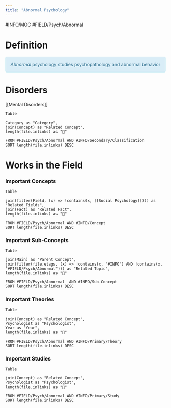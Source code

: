 ```yaml
---
title: "Abnormal Psychology"
---
```


#INFO/MOC #FIELD/Psych/Abnormal 

# Definition

<div style="padding: 15px; border: 1px solid transparent; border-color: transparent; margin-bottom: 20px; border-radius: 4px; color: #31708f; background-color: #d9edf7; border-color: #bce8f1;">
<em>Abnormal</em> psychology studies psychopathology and abnormal behavior
</div>



# Disorders

[[Mental Disorders]]
```dataview
Table

Category as "Category",
join(Concept) as "Related Concept",
length(file.inlinks) as "🔗"

FROM #FIELD/Psych/Abnormal AND #INFO/Secondary/Classification
SORT length(file.inlinks) DESC
```

# Works in the Field

### Important Concepts

```dataview
Table

join(filter(Field, (x) => !contains(x, [[Social Psychology]]))) as "Related Fields",
join(Fact) as "Related Fact",
length(file.inlinks) as "🔗"

FROM #FIELD/Psych/Abnormal AND #INFO/Concept 
SORT length(file.inlinks) DESC
```


### Important Sub-Concepts

```dataview
Table

join(Main) as "Parent Concept",
join(filter(file.etags, (x) => !contains(x, "#INFO") AND !contains(x, "#FIELD/Psych/Abnormal"))) as "Related Topic",
length(file.inlinks) as "🔗"

FROM #FIELD/Psych/Abnormal  AND #INFO/Sub-Concept 
SORT length(file.inlinks) DESC
```

### Important Theories

```dataview
Table

join(Concept) as "Related Concept",
Psychologist as "Psychologist",
Year as "Year",
length(file.inlinks) as "🔗"

FROM #FIELD/Psych/Abnormal AND #INFO/Primary/Theory
SORT length(file.inlinks) DESC
```

### Important Studies


```dataview
Table

join(Concept) as "Related Concept",
Psychologist as "Psychologist",
length(file.inlinks) as "🔗"

FROM #FIELD/Psych/Abnormal AND #INFO/Primary/Study
SORT length(file.inlinks) DESC
```
